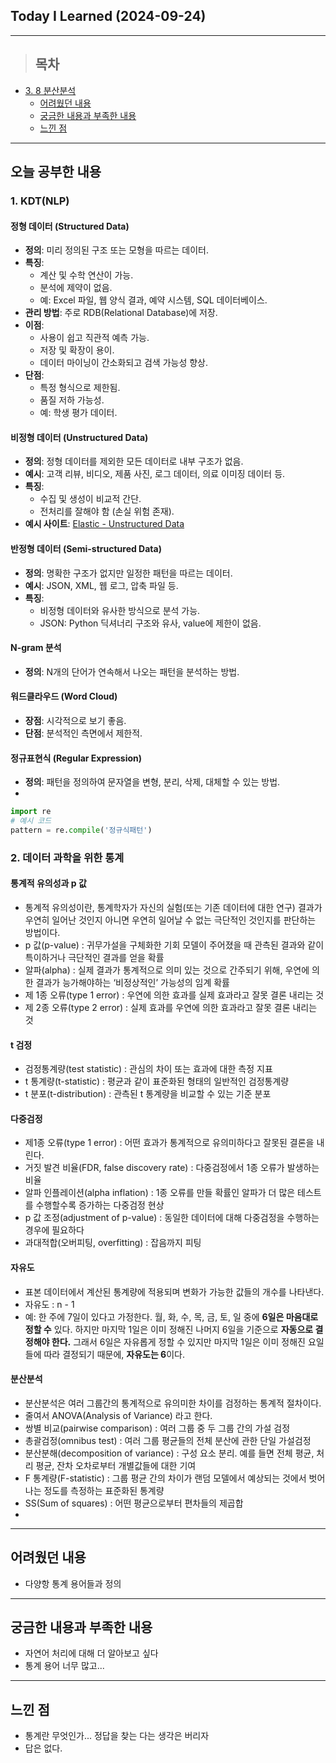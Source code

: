 ## Today I Learned (2024-09-24)
---
> ## 목차
- [3. 8 분산분석](#3-8-분산분석)
  - [어려웠던 내용](#어려웠던-내용)
  - [궁금한 내용과 부족한 내용](#궁금한-내용과-부족한-내용)
  - [느낀 점](#느낀-점)
---

## 오늘 공부한 내용
### 1. KDT(NLP)
#### 정형 데이터 (Structured Data)
- **정의**: 미리 정의된 구조 또는 모형을 따르는 데이터.
- **특징**:
  - 계산 및 수학 연산이 가능.
  - 분석에 제약이 없음.
  - 예: Excel 파일, 웹 양식 결과, 예약 시스템, SQL 데이터베이스.
- **관리 방법**: 주로 RDB(Relational Database)에 저장.
- **이점**:
  - 사용이 쉽고 직관적 예측 가능.
  - 저장 및 확장이 용이.
  - 데이터 마이닝이 간소화되고 검색 가능성 향상.
- **단점**:
  - 특정 형식으로 제한됨.
  - 품질 저하 가능성.
  - 예: 학생 평가 데이터.

#### 비정형 데이터 (Unstructured Data)
- **정의**: 정형 데이터를 제외한 모든 데이터로 내부 구조가 없음.
- **예시**: 고객 리뷰, 비디오, 제품 사진, 로그 데이터, 의료 이미징 데이터 등.
- **특징**:
  - 수집 및 생성이 비교적 간단.
  - 전처리를 잘해야 함 (손실 위험 존재).
- **예시 사이트**: [Elastic - Unstructured Data](https://www.elastic.co/kr/what-is/unstructured-data)

#### 반정형 데이터 (Semi-structured Data)
- **정의**: 명확한 구조가 없지만 일정한 패턴을 따르는 데이터.
- **예시**: JSON, XML, 웹 로그, 압축 파일 등.
- **특징**:
  - 비정형 데이터와 유사한 방식으로 분석 가능.
  - JSON: Python 딕셔너리 구조와 유사, value에 제한이 없음.

#### N-gram 분석
- **정의**: N개의 단어가 연속해서 나오는 패턴을 분석하는 방법.

#### 워드클라우드 (Word Cloud)
- **장점**: 시각적으로 보기 좋음.
- **단점**: 분석적인 측면에서 제한적.

#### 정규표현식 (Regular Expression)
- **정의**: 패턴을 정의하여 문자열을 변형, 분리, 삭제, 대체할 수 있는 방법.
- 
```python
import re
# 예시 코드
pattern = re.compile('정규식패턴')
```

### 2. 데이터 과학을 위한 통계
#### 통계적 유의성과 p 값
- 통계적 유의성이란, 통계학자가 자신의 실험(또는 기존 데이터에 대한 연구) 결과가 우연히 일어난 것인지 아니면 우연히 일어날 수 없는 극단적인 것인지를 판단하는 방법이다.
- p 값(p-value) : 귀무가설을 구체화한 기회 모델이 주어졌을 때 관측된 결과와 같이 특이하거나 극단적인 결과를 얻을 확률
- 알파(alpha) : 실제 결과가 통계적으로 의미 있는 것으로 간주되기 위해, 우연에 의한 결과가 능가해야하는 ‘비정상적인’ 가능성의 임계 확률
- 제 1종 오류(type 1 error) : 우연에 의한 효과를 실제 효과라고 잘못 결론 내리는 것
- 제 2종 오류(type 2 error) : 실제 효과를 우연에 의한 효과라고 잘못 결론 내리는 것

#### t 검정
- 검정통계량(test statistic) : 관심의 차이 또는 효과에 대한 측정 지표
- t 통계량(t-statistic) : 평균과 같이 표준화된 형태의 일반적인 검정통계량
- t 분포(t-distribution) : 관측된 t 통계량을 비교할 수 있는 기준 분포

#### 다중검정
- 제1종 오류(type 1 error) : 어떤 효과가 통계적으로 유의미하다고 잘못된 결론을 내린다.
- 거짓 발견 비율(FDR, false discovery rate) : 다중검정에서 1종 오류가 발생하는 비율
- 알파 인플레이션(alpha inflation) : 1종 오류를 만들 확률인 알파가 더 많은 테스트를 수행할수록 증가하는 다중검정 현상
- p 값 조정(adjustment of p-value) : 동일한 데이터에 대해 다중검정을 수행하는 경우에 필요하다
- 과대적합(오버피팅, overfitting) : 잡음까지 피팅

#### 자유도
- 표본 데이터에서 계산된 통계량에 적용되며 변화가 가능한 값들의 개수를 나타낸다.
- 자유도 : n - 1
- 예: 한 주에 7일이 있다고 가정한다. 월, 화, 수, 목, 금, 토, 일 중에 **6일은 마음대로 정할 수** 있다. 하지만 마지막 1일은 이미 정해진 나머지 6일을 기준으로 **자동으로 결정해야 한다.** 그래서 6일은 자유롭게 정할 수 있지만 마지막 1일은 이미 정해진 요일들에 따라 결정되기 때문에, **자유도는 6**이다.

#### 분산분석
- 분산분석은 여러 그룹간의 통계적으로 유의미한 차이를 검정하는 통계적 절차이다.
- 줄여서 ANOVA(Analysis of Variance) 라고 한다.
- 쌍별 비교(pairwise comparison) : 여러 그룹 중 두 그룹 간의 가설 검정
- 총괄검정(omnibus test) : 여러 그룹 평균들의 전체 분산에 관한 단일 가설검정
- 분산분해(decomposition of variance) : 구성 요소 분리. 예를 들면 전체 평균, 처리 평균, 잔차 오차로부터 개별값들에 대한 기여
- F 통계량(F-statistic) : 그룹 평균 간의 차이가 랜덤 모델에서 예상되는 것에서 벗어나는 정도를 측정하는 표준화된 통계량
- SS(Sum of squares) : 어떤 평균으로부터 편차들의 제곱합
- 
---
## 어려웠던 내용
- 다양항 통계 용어들과 정의
---
## 궁금한 내용과 부족한 내용
- 자연어 처리에 대해 더 알아보고 싶다
- 통계 용어 너무 많고...
---
## 느낀 점
- 통계란 무엇인가... 정답을 찾는 다는 생각은 버리자
- 답은 없다.

<!-- <img src="이미지 주소" width="100%" height="100%"/> -->
